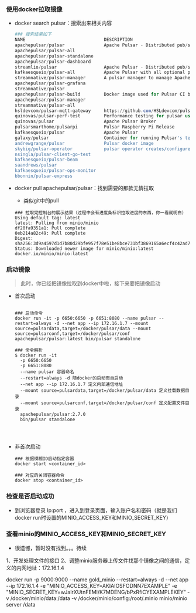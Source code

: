 ### 使用docker拉取镜像

* docker search pulsar：搜索出来相关内容

  ~~~powershell
  ### 搜索结果如下
  NAME                              DESCRIPTION                                     STARS               OFFICIAL            AUTOMATED
  apachepulsar/pulsar               Apache Pulsar - Distributed pub/sub messagin…   31                                      
  apachepulsar/pulsar-all                                                           10                                      
  apachepulsar/pulsar-standalone                                                    5                                       
  apachepulsar/pulsar-dashboard                                                     3                                       
  streamlio/pulsar                  Apache Pulsar - Distributed pub/sub messagin…   3                                       
  kafkaesqueio/pulsar-all           Apache Pulsar with all optional packages inc…   2                                       
  streamnative/pulsar-manager       A pulsar manager to manage Apache Pulsar clu…   2                                       
  apachepulsar/pulsar-grafana                                                       1                                       
  streamnative/pulsar                                                               1                                       
  apachepulsar/pulsar-build         Docker image used for Pulsar CI builds.         1                                       
  apachepulsar/pulsar-manager                                                       1                                       
  streamnative/pulsar-all                                                           1                                       
  hsldevcom/pulsar-mqtt-gateway     https://github.com/HSLdevcom/pulsar-mqtt-gat…   0                                       
  quinovas/pulsar-perf-test         Performance testing for pulsar using python …   0                                       
  quinovas/pulsar                   Apache Pulsar Broker                            0                                       
  pulsarsmarthome/pulsarpi          Pulsar Raspberry Pi Release                     0                                       
  kafkaesqueio/pulsar               Apache Pulsar                                   0                                       
  galaxy/pulsar                     Container for running Pulsar's test suite.      0                                       [OK]
  andrewgrange/pulsar               Pulsar docker image                             0                                       
  skybig/pulsar-operator            pulsar operator creates/configures/manages p…   0                                       
  nsingla/pulsar-client-go-test                                                     0                                       
  kafkaesqueio/pulsar-beam                                                          0                                       
  saandrews/pulsar                                                                  0                                       
  kafkaesqueio/pulsar-ops-monitor                                                   0                                       
  bbonnin/pulsar-express                                                            0       
  
  ~~~

* docker pull apachepulsar/pulsar：找到需要的那款无情拉取

  * 类似git中的pull

  ~~~shell
  ### 拉取完控制台的展示结果（过程中会有进度条标识拉取进度的东西，你一看就明白）
  Using default tag: latest
  latest: Pulling from minio/minio
  df20fa9351a1: Pull complete 
  0eb214a82c49: Pull complete 
  Digest: sha256:3d9a4597d1d7b80d29bfe957f78e51be8bce731bf3869165a6ecf4c42ad7f166
  Status: Downloaded newer image for minio/minio:latest
  docker.io/minio/minio:latest
  
  ~~~

  

### 启动镜像

> 此时，你已经把镜像拉取到docker中啦，接下来要把镜像启动

* 首次启动

  ~~~shell
  
  ### 启动命令
  docker run -it -p 6650:6650 -p 6651:8080 --name pulsar --restart=always -d --net app --ip 172.16.1.7 --mount source=pulsardata,target=/docker/pulsar/data --mount source=pulsarconf,target=/docker/pulsar/conf apachepulsar/pulsar:latest bin/pulsar standalone
  
  ### 命令解析
  $ docker run -it 
    -p 6650:6650 
    -p 6651:8080
    --name pulsar 容器命名
    --restart=always -d 随docker的启动而自启动
    --net app --ip 172.16.1.7 定义内部通信地址
    --mount source=pulsardata,target=/docker/pulsar/data 定义挂载数据目录
    --mount source=pulsarconf,target=/docker/pulsar/conf 定义配置文件目录
    apachepulsar/pulsar:2.7.0 
    bin/pulsar standalone
    
    
  
  
  ~~~

* 非首次启动

  ~~~shell
  ### 根据模糊ID启动指定容器
  docker start <container_id>
  
  ### 对应的关闭容器命令
  docker stop <container_id>
  ~~~

### 检查是否启动成功

* 到浏览器登录 Ip:port ，进入到登录页面，输入账户名和密码（就是我们docker run时设置的MINIO_ACCESS_KEY和MINIO_SECRET_KEY）

### 查看minio的MINIO_ACCESS_KEY和MINIO_SECRET_KEY

* 很遗憾，暂时没有找到。。。待续





1、开发处理文件的接口
2、调整minio服务器上传文件找那个镜像之间的通信，定义的内网地址：172.16.1.4



docker run -p 9000:9000 --name gold_minio --restart=always -d --net app --ip 172.16.1.4  -e "MINIO_ACCESS_KEY=AKIAIOSFODNN7EXAMPLE"   -e "MINIO_SECRET_KEY=wJalrXUtnFEMI/K7MDENG/bPxRfiCYEXAMPLEKEY"   -v /docker/minio/data:/data   -v /docker/minio/config:/root/.minio   minio/minio server /data